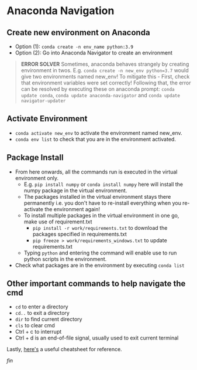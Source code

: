# Anaconda Navigation

## Create new environment on Anaconda
- Option (1): `conda create -n env_name python:3.9`
- Option (2): Go into Anaconda Navigator to create an environment
> **ERROR SOLVER** Sometimes, anaconda behaves strangely by creating environment in twos. E.g. `conda create -n new_env python=3.7` would give two environments named new_env! To mitigate this - First, check that environment variables were set correctly! Following that, the error can be resolved by executing these on anaconda prompt: `conda update conda`, `conda update anaconda-navigator` and `conda update navigator-updater`

## Activate Environment
- `conda activate new_env` to activate the environment named new_env.
- `conda env list` to check that you are in the environment activated.

## Package Install
- From here onwards, all the commands run is executed in the virtual environment only.
  - E.g. `pip install numpy` or `conda install numpy` here will install the numpy package in the virtual environment.
  - The packages installed in the virtual environment stays there permanently i.e. you don't have to re-install everything when you re-activate the environment again!
  - To install multiple packages in the virtual environment in one go, make use of requirement.txt
    - `pip install -r work/requirements.txt` to download the packages specified in requirements.txt
    - `pip freeze > work/requirements_windows.txt` to update requirements.txt
  - Typing `python` and entering the command will enable use to run python scripts in the environment.
- Check what packages are in the environment by executing `conda list`

## Other important commands to help navigate the cmd
- `cd` to enter a directory
- `cd..` to exit a directory
- `dir` to find current directory
- `cls` to clear cmd
- Ctrl + c to interrupt
- Ctrl + d is an end-of-file signal, usually used to exit current terminal

Lastly, [here's](https://docs.conda.io/projects/conda/en/4.6.0/_downloads/52a95608c49671267e40c689e0bc00ca/conda-cheatsheet.pdf) a useful cheatsheet for reference.

*fin*
